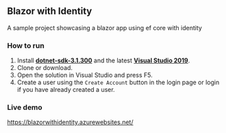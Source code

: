 ## Blazor with Identity

A sample project showcasing a blazor app using ef core with identity

### How to run
1. Install [**dotnet-sdk-3.1.300**](https://dotnet.microsoft.com/download/dotnet-core/3.1) and the latest [**Visual Studio 2019**](https://visualstudio.microsoft.com/vs/).
2. Clone or download.
3. Open the solution in Visual Studio and press F5.
4. Create a user using the `Create Account` button in the login page or login if you have already created a user.

### Live demo
https://blazorwithidentity.azurewebsites.net/
